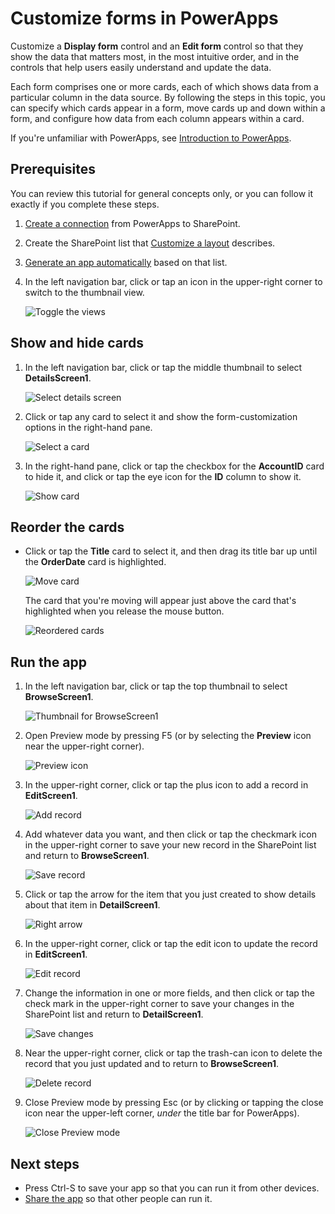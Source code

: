 <properties
   pageTitle="Customize forms | Microsoft PowerApps"
   description="Specify which data to show, in which order to show them, and in which controls."
   services=""
   suite="powerapps"
   documentationCenter="na"
   authors="aftowen"
   manager="anneta"
   editor=""
   tags=""/>

<tags
   ms.service="powerapps"
   ms.devlang="na"
   ms.topic="article"
   ms.tgt_pltfrm="na"
   ms.workload="na"
   ms.date="10/16/2016"
   ms.author="anneta"/>

# Customize forms in PowerApps #
Customize a **Display form** control and an **Edit form** control so that they show the data that matters most, in the most intuitive order, and in the controls that help users easily understand and update the data.

Each form comprises one or more cards, each of which shows data from a particular column in the data source. By following the steps in this topic, you can specify which cards appear in a form, move cards up and down within a form, and configure how data from each column appears within a card.

If you're unfamiliar with PowerApps, see [Introduction to PowerApps](getting-started.md).

## Prerequisites ##
You can review this tutorial for general concepts only, or you can follow it exactly if you complete these steps.

1. [Create a connection](connect-to-sharepoint.md) from PowerApps to SharePoint.

1. Create the SharePoint list that [Customize a layout](customize-layout-sharepoint.md) describes.

1. [Generate an app automatically](app-from-sharepoint.md) based on that list.

1. In the left navigation bar, click or tap an icon in the upper-right corner to switch to the thumbnail view.

    ![Toggle the views](./media/customize-forms-sharepoint/toggle-view.png)

## Show and hide cards ##
1. In the left navigation bar, click or tap the middle thumbnail to select **DetailsScreen1**.

	![Select details screen](./media/customize-forms-sharepoint/details-thumbnail.png)

1. Click or tap any card to select it and show the form-customization options in the right-hand pane.

	![Select a card](./media/customize-forms-sharepoint/select-card.png)

1. In the right-hand pane, click or tap the checkbox for the **AccountID** card to hide it, and click or tap the eye icon for the **ID** column to show it.

	![Show card](./media/customize-forms-sharepoint/enable-checkbox.png)

## Reorder the cards ##
- Click or tap the **Title** card to select it, and then drag its title bar up until the **OrderDate** card is highlighted.

	![Move card](./media/customize-forms-sharepoint/move-card.png)

	The card that you're moving will appear just above the card that's highlighted when you release the mouse button.

	![Reordered cards](./media/customize-forms-sharepoint/reordered-card.png)

## Run the app ##
1. In the left navigation bar, click or tap the top thumbnail to select **BrowseScreen1**.

	![Thumbnail for BrowseScreen1](./media/customize-forms-sharepoint/browse-thumbnail.png)

1. Open Preview mode by pressing F5 (or by selecting the **Preview** icon near the upper-right corner).  

	![Preview icon](./media/customize-forms-sharepoint/open-preview.png)

1. In the upper-right corner, click or tap the plus icon to add a record in **EditScreen1**.

	![Add record](./media/customize-forms-sharepoint/add-record.png)

1. Add whatever data you want, and then click or tap the checkmark icon in the upper-right corner to save your new record in the SharePoint list and return to **BrowseScreen1**.

	![Save record](./media/customize-forms-sharepoint/save-record.png)

1. Click or tap the arrow for the item that you just created to show details about that item in **DetailScreen1**.  

	![Right arrow](./media/customize-forms-sharepoint/right-arrow.png)

1. In the upper-right corner, click or tap the edit icon to update the record in **EditScreen1**.

	![Edit record](./media/customize-forms-sharepoint/edit-record.png)

1. Change the information in one or more fields, and then click or tap the check mark in the upper-right corner to save your changes in the SharePoint list and return to **DetailScreen1**.  

	![Save changes](./media/customize-forms-sharepoint/save-record.png)

1. Near the upper-right corner, click or tap the trash-can icon to delete the record that you just updated and to return to **BrowseScreen1**.

	![Delete record](./media/customize-forms-sharepoint/delete-record.png)

1. Close Preview mode by pressing Esc (or by clicking or tapping the close icon near the upper-left corner, *under* the title bar for PowerApps).

	![Close Preview mode](./media/customize-forms-sharepoint/close-preview.png)

## Next steps ##
- Press Ctrl-S to save your app so that you can run it from other devices.
- [Share the app](share-app.md) so that other people can run it.
